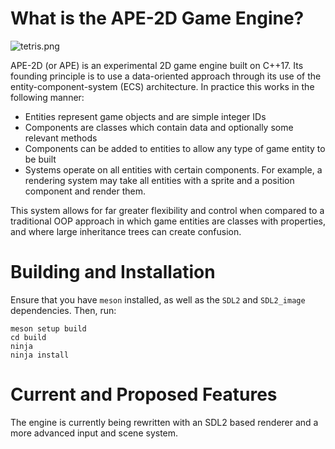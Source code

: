 # What is the APE-2D Game Engine?
![tetris.png](https://bitbucket.org/repo/9pRB75n/images/812539660-apeimg.png)

APE-2D (or APE) is an experimental 2D game engine built on C++17. Its founding principle is to use a data-oriented approach through its use of 
the entity-component-system (ECS) architecture. In practice this works in the following manner:

- Entities represent game objects and are simple integer IDs
- Components are classes which contain data and optionally some relevant methods
- Components can be added to entities to allow any type of game entity to be built
- Systems operate on all entities with certain components. For example, a rendering system may take all entities with a sprite and a position component and render them.

This system allows for far greater flexibility and control when compared to a traditional OOP approach in which game entities are classes with properties, and
where large inheritance trees can create confusion.

# Building and Installation

Ensure that you have `meson` installed, as well as the `SDL2` and `SDL2_image` dependencies. Then, run:

```
meson setup build
cd build
ninja
ninja install
```

# Current and Proposed Features

 The engine is currently being rewritten with an SDL2 based renderer and a more advanced input and scene system.